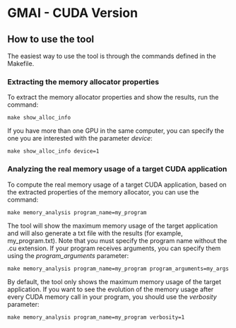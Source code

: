 # GMAI - CUDA Version

## How to use the tool

The easiest way to use the tool is through the commands defined in the Makefile.

### Extracting the memory allocator properties

To extract the memory allocator properties and show the results, run the command:

```
make show_alloc_info
```

If you have more than one GPU in the same computer, you can specify the one you are interested with the parameter *device*:

```
make show_alloc_info device=1
```

### Analyzing the real memory usage of a target CUDA application

To compute the real memory usage of a target CUDA application, based on the extracted properties of the memory allocator, you can use the command:

```
make memory_analysis program_name=my_program
```
The tool will show the maximum memory usage of the target application and will also generate a txt file with the results (for example, my_program.txt). Note that you must specify the program name without the .cu extension. If your program receives arguments, you can specify them using the *program_arguments* parameter:

```
make memory_analysis program_name=my_program program_arguments=my_args
```
By default, the tool only shows the maximum memory usage of the target application. If you want to see the evolution of the memory usage after every CUDA memory call in your program, you should use the *verbosity* parameter:

```
make memory_analysis program_name=my_program verbosity=1
```
